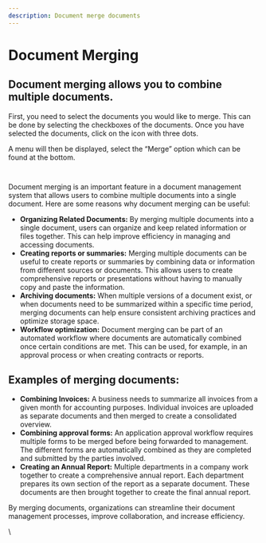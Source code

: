 ```yaml
---
description: Document merge documents
---
```


# Document Merging

## Document merging allows you to combine multiple documents.

First, you need to select the documents you would like to merge. This can be done by selecting the checkboxes of the documents. Once you have selected the documents, click on the icon with three dots.

A menu will then be displayed, select the “Merge” option which can be found at the bottom.

<figure><img src="https://lh7-us.googleusercontent.com/TV2KGh2Q38KsO5Zi-O-GKp5v42Lam4WSj8I8Ia6KjVj2c4X6vce2nFt7yJYicRWmDwKOHZDxrAsfEYtMpN-9UD2mpJ9Sfs4ueb1AYAOjKngY25JKaeEBPzUwcbrylwQ4jj_v-jkGZYLey9p9i0LfL-I" alt=""><figcaption></figcaption></figure>

<figure><img src="https://lh7-us.googleusercontent.com/TV2KGh2Q38KsO5Zi-O-GKp5v42Lam4WSj8I8Ia6KjVj2c4X6vce2nFt7yJYicRWmDwKOHZDxrAsfEYtMpN-9UD2mpJ9Sfs4ueb1AYAOjKngY25JKaeEBPzUwcbrylwQ4jj_v-jkGZYLey9p9i0LfL-I" alt=""><figcaption></figcaption></figure>

Document merging is an important feature in a document management system that allows users to combine multiple documents into a single document. Here are some reasons why document merging can be useful:

* **Organizing Related Documents:** By merging multiple documents into a single document, users can organize and keep related information or files together. This can help improve efficiency in managing and accessing documents.
* **Creating reports or summaries:** Merging multiple documents can be useful to create reports or summaries by combining data or information from different sources or documents. This allows users to create comprehensive reports or presentations without having to manually copy and paste the information.
* **Archiving documents:** When multiple versions of a document exist, or when documents need to be summarized within a specific time period, merging documents can help ensure consistent archiving practices and optimize storage space.
* **Workflow optimization:** Document merging can be part of an automated workflow where documents are automatically combined once certain conditions are met. This can be used, for example, in an approval process or when creating contracts or reports.

## Examples of merging documents:

* **Combining Invoices:** A business needs to summarize all invoices from a given month for accounting purposes. Individual invoices are uploaded as separate documents and then merged to create a consolidated overview.
* **Combining approval forms:** An application approval workflow requires multiple forms to be merged before being forwarded to management. The different forms are automatically combined as they are completed and submitted by the parties involved.
* **Creating an Annual Report:** Multiple departments in a company work together to create a comprehensive annual report. Each department prepares its own section of the report as a separate document. These documents are then brought together to create the final annual report.

By merging documents, organizations can streamline their document management processes, improve collaboration, and increase efficiency.

\
